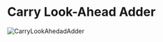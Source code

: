 # Carry Look-Ahead Adder

![CarryLookAhedadAdder](http://cse10-iitkgp.virtual-labs.ac.in/images/carrylookahead.png)
